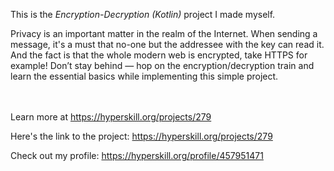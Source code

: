 This is the *Encryption-Decryption (Kotlin)* project I made myself.


<p>Privacy is an important matter in the realm of the Internet. When sending a message, it's a must that no-one but the addressee with the key can read it. And the fact is that the whole modern web is encrypted, take HTTPS for example! Don’t stay behind — hop on the encryption/decryption train and learn the essential basics while implementing this simple project.</p><br/><br/>Learn more at <a href="https://hyperskill.org/projects/279?utm_source=ide&utm_medium=ide&utm_campaign=ide&utm_content=project-card">https://hyperskill.org/projects/279</a>

Here's the link to the project: https://hyperskill.org/projects/279

Check out my profile: https://hyperskill.org/profile/457951471